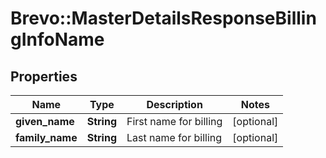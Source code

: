 # Brevo::MasterDetailsResponseBillingInfoName

## Properties
Name | Type | Description | Notes
------------ | ------------- | ------------- | -------------
**given_name** | **String** | First name for billing | [optional] 
**family_name** | **String** | Last name for billing | [optional] 


